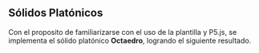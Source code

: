 

## Sólidos Platónicos

Con el proposito de familiarizarse con el uso de la plantilla y P5.js, se implementa el sólido platónico **Octaedro**, logrando el siguiente resultado.


